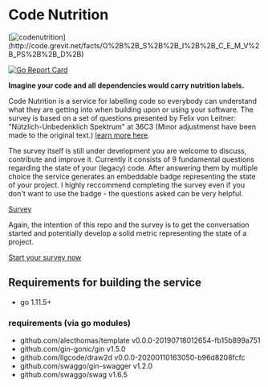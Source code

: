 # Code Nutrition

[![codenutrition](http://code.grevit.net/badge/O%2B%2B_S%2B%2B_I%2B%2B_C_E_M_V%2B_PS%2B%2B_D%2B_)](http://code.grevit.net/facts/O%2B%2B_S%2B%2B_I%2B%2B_C_E_M_V%2B_PS%2B%2B_D%2B)

[![Go Report Card](https://goreportcard.com/badge/github.com/moethu/codenutrition)](https://goreportcard.com/report/github.com/moethu/codenutrition)

**Imagine your code and all dependencies would carry nutrition labels.**

Code Nutrition is a service for labelling code so everybody can understand what they are getting into when building upon or using your software. The survey is based on a set of questions presented by Felix von Leitner: "Nützlich-Unbedenklich Spektrum" at 36C3 (Minor adjustmenst have been made to the original text.) [learn more here](https://www.google.com/url?sa=t&rct=j&q=&esrc=s&source=web&cd=1&cad=rja&uact=8&ved=2ahUKEwjE-v7ropLnAhXUwMQBHd68B9UQwqsBMAB6BAgKEAQ&url=https%3A%2F%2Fmedia.ccc.de%2Fv%2F36c3-10608-das_nutzlich-unbedenklich_spektrum&usg=AOvVaw1_05ix3-K_lRn_T9LbJRZi).

The survey itself is still under development you are welcome to discuss, contribute and improve it. Currently it consists of 9 fundamental questions regarding the state of your (legacy) code. After answering them by multiple choice the service generates an embeddable badge representing the state of your project. I highly reccommend completing the survey even if you don't want to use the badge - the questions asked can be very helpful.

[Survey](https://github.com/moethu/codenutrition/blob/master/static/spectrum.json)

Again, the intention of this repo and the survey is to get the conversation started and potentially develop a solid metric representing the state of a project.

[Start your survey now](http://code.grevit.net)

## Requirements for building the service

- go 1.11.5+

### requirements (via go modules)

- github.com/alecthomas/template v0.0.0-20190718012654-fb15b899a751
- github.com/gin-gonic/gin v1.5.0
- github.com/llgcode/draw2d v0.0.0-20200110163050-b96d8208fcfc
- github.com/swaggo/gin-swagger v1.2.0
- github.com/swaggo/swag v1.6.5
